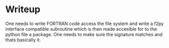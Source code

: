 # Writeup

One needs to write FORTRAN code access the file system and write
a f2py interface compatible subroutine which is then made accesible
for to the python file a package. One needs to make sure the signature
matches and thats basically it.
